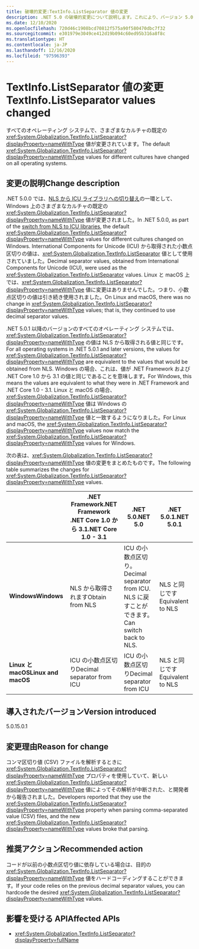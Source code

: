 ```yaml
---
title: 破壊的変更:TextInfo.ListSeparator 値の変更
description: .NET 5.0 の破壊的変更について説明します。これにより、バージョン 5.0 と 5.0.1 間で TextInfo.ListSeparator の既定値が変更されました。
ms.date: 12/10/2020
ms.openlocfilehash: 720d46c1908bcd70812f575a90f580470dbc7f32
ms.sourcegitcommit: e301979e3049ce412d19b094c60ed95b316a8f8c
ms.translationtype: HT
ms.contentlocale: ja-JP
ms.lasthandoff: 12/16/2020
ms.locfileid: "97596393"
---
```

# <a name="textinfolistseparator-values-changed"></a><span data-ttu-id="f6e39-103">TextInfo.ListSeparator 値の変更</span><span class="sxs-lookup"><span data-stu-id="f6e39-103">TextInfo.ListSeparator values changed</span></span>

<span data-ttu-id="f6e39-104">すべてのオペレーティング システムで、さまざまなカルチャの既定の <xref:System.Globalization.TextInfo.ListSeparator?displayProperty=nameWithType> 値が変更されています。</span><span class="sxs-lookup"><span data-stu-id="f6e39-104">The default <xref:System.Globalization.TextInfo.ListSeparator?displayProperty=nameWithType> values for different cultures have changed on all operating systems.</span></span>

## <a name="change-description"></a><span data-ttu-id="f6e39-105">変更の説明</span><span class="sxs-lookup"><span data-stu-id="f6e39-105">Change description</span></span>

<span data-ttu-id="f6e39-106">.NET 5.0.0 では、[NLS から ICU ライブラリへの切り替え](icu-globalization-api.md)の一環として、Windows 上のさまざまなカルチャの既定の <xref:System.Globalization.TextInfo.ListSeparator?displayProperty=nameWithType> 値が変更されました。</span><span class="sxs-lookup"><span data-stu-id="f6e39-106">In .NET 5.0.0, as part of the [switch from NLS to ICU libraries](icu-globalization-api.md), the default <xref:System.Globalization.TextInfo.ListSeparator?displayProperty=nameWithType> values for different cultures changed on Windows.</span></span> <span data-ttu-id="f6e39-107">International Components for Unicode (ICU) から取得された小数点区切りの値は、<xref:System.Globalization.TextInfo.ListSeparator> 値として使用されていました。</span><span class="sxs-lookup"><span data-stu-id="f6e39-107">Decimal separator values, obtained from International Components for Unicode (ICU), were used as the <xref:System.Globalization.TextInfo.ListSeparator> values.</span></span> <span data-ttu-id="f6e39-108">Linux と macOS 上では、<xref:System.Globalization.TextInfo.ListSeparator?displayProperty=nameWithType> 値に変更はありませんでした。つまり、小数点区切りの値は引き続き使用されました。</span><span class="sxs-lookup"><span data-stu-id="f6e39-108">On Linux and macOS, there was no change in <xref:System.Globalization.TextInfo.ListSeparator?displayProperty=nameWithType> values; that is, they continued to use decimal separator values.</span></span>

<span data-ttu-id="f6e39-109">.NET 5.0.1 以降のバージョンのすべてのオペレーティング システムでは、<xref:System.Globalization.TextInfo.ListSeparator?displayProperty=nameWithType> の値は NLS から取得される値と同じです。</span><span class="sxs-lookup"><span data-stu-id="f6e39-109">For all operating systems in .NET 5.0.1 and later versions, the values for <xref:System.Globalization.TextInfo.ListSeparator?displayProperty=nameWithType> are equivalent to the values that would be obtained from NLS.</span></span> <span data-ttu-id="f6e39-110">Windows の場合、これは、値が .NET Framework および .NET Core 1.0 から 3.1 の値と同じであることを意味します。</span><span class="sxs-lookup"><span data-stu-id="f6e39-110">For Windows, this means the values are equivalent to what they were in .NET Framework and .NET Core 1.0 - 3.1.</span></span> <span data-ttu-id="f6e39-111">Linux と macOS の場合、<xref:System.Globalization.TextInfo.ListSeparator?displayProperty=nameWithType> 値は Windows の <xref:System.Globalization.TextInfo.ListSeparator?displayProperty=nameWithType> 値と一致するようになりました。</span><span class="sxs-lookup"><span data-stu-id="f6e39-111">For Linux and macOS, the <xref:System.Globalization.TextInfo.ListSeparator?displayProperty=nameWithType> values now match the <xref:System.Globalization.TextInfo.ListSeparator?displayProperty=nameWithType> values for Windows.</span></span>

<span data-ttu-id="f6e39-112">次の表は、<xref:System.Globalization.TextInfo.ListSeparator?displayProperty=nameWithType> 値の変更をまとめたものです。</span><span class="sxs-lookup"><span data-stu-id="f6e39-112">The following table summarizes the changes for <xref:System.Globalization.TextInfo.ListSeparator?displayProperty=nameWithType> values.</span></span>

| | <span data-ttu-id="f6e39-113">.NET Framework</span><span class="sxs-lookup"><span data-stu-id="f6e39-113">.NET Framework</span></span><br/><span data-ttu-id="f6e39-114">.NET Core 1.0 から 3.1</span><span class="sxs-lookup"><span data-stu-id="f6e39-114">.NET Core 1.0 - 3.1</span></span> | <span data-ttu-id="f6e39-115">.NET 5.0</span><span class="sxs-lookup"><span data-stu-id="f6e39-115">.NET 5.0</span></span> | <span data-ttu-id="f6e39-116">.NET 5.0.1</span><span class="sxs-lookup"><span data-stu-id="f6e39-116">.NET 5.0.1</span></span> |
-|-|-|-
| <span data-ttu-id="f6e39-117">**Windows**</span><span class="sxs-lookup"><span data-stu-id="f6e39-117">**Windows**</span></span> | <span data-ttu-id="f6e39-118">NLS から取得されます</span><span class="sxs-lookup"><span data-stu-id="f6e39-118">Obtain from NLS</span></span> | <span data-ttu-id="f6e39-119">ICU の小数点区切り。</span><span class="sxs-lookup"><span data-stu-id="f6e39-119">Decimal separator from ICU.</span></span><br/><span data-ttu-id="f6e39-120">NLS に戻すことができます。</span><span class="sxs-lookup"><span data-stu-id="f6e39-120">Can switch back to NLS.</span></span> | <span data-ttu-id="f6e39-121">NLS と同じです</span><span class="sxs-lookup"><span data-stu-id="f6e39-121">Equivalent to NLS</span></span> |
| <span data-ttu-id="f6e39-122">**Linux と macOS**</span><span class="sxs-lookup"><span data-stu-id="f6e39-122">**Linux and macOS**</span></span> | <span data-ttu-id="f6e39-123">ICU の小数点区切り</span><span class="sxs-lookup"><span data-stu-id="f6e39-123">Decimal separator from ICU</span></span> | <span data-ttu-id="f6e39-124">ICU の小数点区切り</span><span class="sxs-lookup"><span data-stu-id="f6e39-124">Decimal separator from ICU</span></span> | <span data-ttu-id="f6e39-125">NLS と同じです</span><span class="sxs-lookup"><span data-stu-id="f6e39-125">Equivalent to NLS</span></span> |

## <a name="version-introduced"></a><span data-ttu-id="f6e39-126">導入されたバージョン</span><span class="sxs-lookup"><span data-stu-id="f6e39-126">Version introduced</span></span>

<span data-ttu-id="f6e39-127">5.0.1</span><span class="sxs-lookup"><span data-stu-id="f6e39-127">5.0.1</span></span>

## <a name="reason-for-change"></a><span data-ttu-id="f6e39-128">変更理由</span><span class="sxs-lookup"><span data-stu-id="f6e39-128">Reason for change</span></span>

<span data-ttu-id="f6e39-129">コンマ区切り値 (CSV) ファイルを解析するときに <xref:System.Globalization.TextInfo.ListSeparator?displayProperty=nameWithType> プロパティを使用していて、新しい <xref:System.Globalization.TextInfo.ListSeparator?displayProperty=nameWithType> 値によってその解析が中断された、と開発者から報告されました。</span><span class="sxs-lookup"><span data-stu-id="f6e39-129">Developers reported that they use the <xref:System.Globalization.TextInfo.ListSeparator?displayProperty=nameWithType> property when parsing comma-separated value (CSV) files, and the new <xref:System.Globalization.TextInfo.ListSeparator?displayProperty=nameWithType> values broke that parsing.</span></span>

## <a name="recommended-action"></a><span data-ttu-id="f6e39-130">推奨アクション</span><span class="sxs-lookup"><span data-stu-id="f6e39-130">Recommended action</span></span>

<span data-ttu-id="f6e39-131">コードが以前の小数点区切り値に依存している場合は、目的の <xref:System.Globalization.TextInfo.ListSeparator?displayProperty=nameWithType> 値をハードコーディングすることができます。</span><span class="sxs-lookup"><span data-stu-id="f6e39-131">If your code relies on the previous decimal separator values, you can hardcode the desired <xref:System.Globalization.TextInfo.ListSeparator?displayProperty=nameWithType> values.</span></span>

## <a name="affected-apis"></a><span data-ttu-id="f6e39-132">影響を受ける API</span><span class="sxs-lookup"><span data-stu-id="f6e39-132">Affected APIs</span></span>

- <xref:System.Globalization.TextInfo.ListSeparator?displayProperty=fullName>

<!--

#### Category

- Globalization

### Affected APIs

- `P:System.Globalization.TextInfo.ListSeparator`

-->
